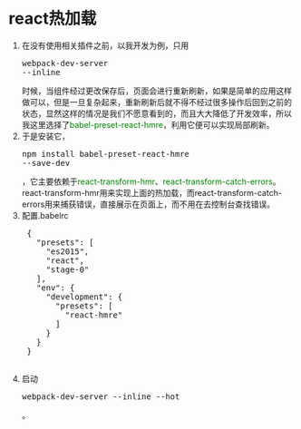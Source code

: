 # react热加载
1. 在没有使用相关插件之前，以我开发为例，只用<pre>webpack-dev-server --inline</pre>时候，当组件经过更改保存后，页面会进行重新刷新，如果是简单的应用这样做可以，但是一旦复杂起来，重新刷新后就不得不经过很多操作后回到之前的状态，显然这样的情况是我们不愿意看到的，而且大大降低了开发效率，所以我这里选择了<font color=green>babel-preset-react-hmre</font>，利用它便可以实现局部刷新。
2. 于是安装它，<pre>npm install babel-preset-react-hmre --save-dev</pre>，它主要依赖于<font color=green>react-transform-hmr</font>、<font color=green>react-transform-catch-errors</font>。react-transform-hmr用来实现上面的热加载，而react-transform-catch-errors用来捕获错误，直接展示在页面上，而不用在去控制台查找错误。
3. 配置.babelrc
	<pre>
	{
	  "presets": [
	    "es2015",
	    "react",
	    "stage-0"
	  ],
	  "env": {
	    "development": {
	      "presets": [
	        "react-hmre"
	      ]
	    }
	  }
	}
	</pre>
4. 启动<pre>webpack-dev-server --inline --hot</pre>。
